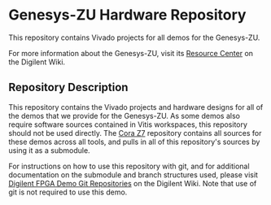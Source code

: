 # Genesys-ZU Hardware Repository

This repository contains Vivado projects for all demos for the Genesys-ZU.

For more information about the Genesys-ZU, visit its [Resource Center](https://reference.digilentinc.com/programmable-logic/genesys-zu/start) on the Digilent Wiki.

## Repository Description

This repository contains the Vivado projects and hardware designs for all of the demos that we provide for the Genesys-ZU. As some demos also require software sources contained in Vitis workspaces, this repository should not be used directly. The [Cora Z7](https://github.com/Digilent/Genesys-ZU) repository contains all sources for these demos across all tools, and pulls in all of this repository's sources by using it as a submodule.

For instructions on how to use this repository with git, and for additional documentation on the submodule and branch structures used, please visit [Digilent FPGA Demo Git Repositories](https://reference.digilentinc.com/reference/programmable-logic/documents/git) on the Digilent Wiki. Note that use of git is not required to use this demo.